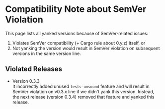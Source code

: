 # Compatibility Note about SemVer Violation

This page lists all yanked versions because of SemVer-related issues:

1.  Violates SemVer compatibility (+ Cargo rule about 0.y.z) itself, or
2.  Not yanking the version would result in SemVer violation on subsequent
    versions in the same version line.

## Violated Releases

*   Version 0.3.3  
    It incorrectly added unused `tests-unsound` feature and will result in
    SemVer violation on v0.3.x line if we didn't yank this version.
    Instead, the next release (version 0.3.4) removed that feature and
    yanked this release.
